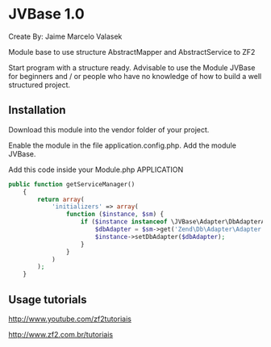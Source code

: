 JVBase 1.0
================
Create By: Jaime Marcelo Valasek

Module base to use structure AbstractMapper and AbstractService to ZF2

Start program with a structure ready. Advisable to use the Module JVBase for beginners and / or people who have no knowledge of how to build a well structured project.

Installation
-----
Download this module into the vendor folder of your project.

Enable the module in the file application.config.php. Add the module JVBase.

Add this code inside your Module.php APPLICATION

```php
public function getServiceManager() 
    {
    	return array(
    		'initializers' => array(
    			function ($instance, $sm) {
    				if ($instance instanceof \JVBase\Adapter\DbAdapterAwareInterface) {
    					$dbAdapter = $sm->get('Zend\Db\Adapter\Adapter');
    					$instance->setDbAdapter($dbAdapter);
    				}
    			}
    		)
    	);
    }
```

Usage tutorials
-----
http://www.youtube.com/zf2tutoriais

http://www.zf2.com.br/tutoriais